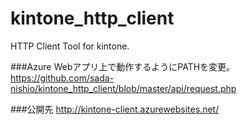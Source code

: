 # kintone_http_client
HTTP Client Tool for kintone.

###Azure Webアプリ上で動作するようにPATHを変更。
https://github.com/sada-nishio/kintone_http_client/blob/master/api/request.php

###公開先
http://kintone-client.azurewebsites.net/
